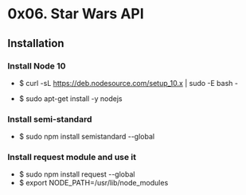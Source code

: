 # 0x06. Star Wars API

## Installation
### Install Node 10
* $ curl -sL https://deb.nodesource.com/setup_10.x | sudo -E bash -

* $ sudo apt-get install -y nodejs
### Install semi-standard
* $ sudo npm install semistandard --global
### Install request module and use it
* $ sudo npm install request --global
* $ export NODE_PATH=/usr/lib/node_modules